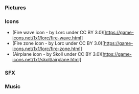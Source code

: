 
### Pictures

### Icons
- (Fire wave icon - by Lorc under CC BY 3.0)[https://game-icons.net/1x1/lorc/fire-wave.html]
- (Fire zone icon - by Lorc under CC BY 3.0)[https://game-icons.net/1x1/lorc/fire-zone.html]
- (Airplane icon - by Skoll under CC BY 3.0)[https://game-icons.net/1x1/skoll/airplane.html]


### SFX

### Music
